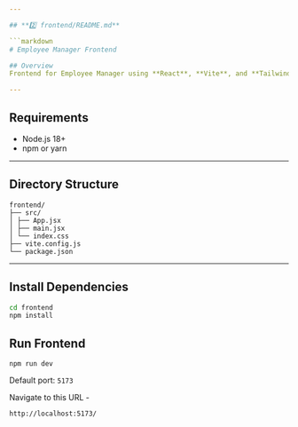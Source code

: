```yaml
---

## **2️⃣ frontend/README.md**

```markdown
# Employee Manager Frontend

## Overview
Frontend for Employee Manager using **React**, **Vite**, and **Tailwind CSS**.

---
```


## Requirements
- Node.js 18+  
- npm or yarn

---

## Directory Structure
```
frontend/
├── src/
│ ├── App.jsx
│ ├── main.jsx
│ └── index.css
├── vite.config.js
└── package.json
```

---

## Install Dependencies
```bash
cd frontend
npm install
```

## Run Frontend
```npm run dev```

Default port: `5173`

Navigate to this URL - 

```
http://localhost:5173/
```